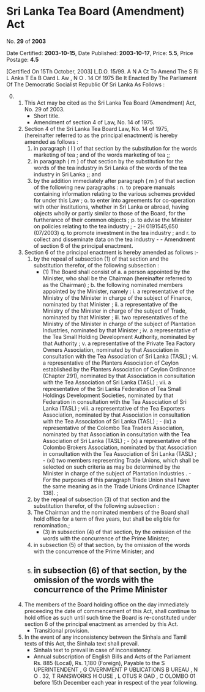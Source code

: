 # Sri Lanka Tea Board (Amendment) Act

No. **29** of **2003**

Date Certified: **2003-10-15**, Date Published: **2003-10-17**, Price: **5.5**, Price Postage: **4.5**

[Certified On 15Th October, 2003]
L.D.O. 15/99.
A N  A Ct   To   Amend   The  S Ri   L Anka  T Ea  B Oard  L Aw , N O . 14  Of  1975
Be It Enacted By The Parliament Of The Democratic Socialist Republic Of Sri Lanka As Follows :

0. 
    1. This Act may be cited as the Sri Lanka Tea Board (Amendment) Act, No. 29  of 2003.
        - Short title.
        - Amendment of section 4 of Law, No. 14 of 1975.
    2. Section 4 of the Sri Lanka Tea Board Law, No. 14 of 1975, (hereinafter referred to as the principal enactment) is hereby amended as follows :
        1. in paragraph ( l ) of that section by the substitution for the words marketing of tea ; and of the words marketing of tea ;;
        2. in paragraph ( m ) of that section by the substitution for the words of the tea industry in Sri Lanka of the words of the tea industry in Sri Lanka ;; and
        3. by the addition immediately after paragraph ( m ) of that section of the following new paragraphs :
            n. to prepare manuals containing information relating to the various schemes provided for under this Law ;
            o. to enter into agreements for co-operation with other institutions, whether in Sri Lanka or abroad, having objects wholly or partly similar to those of the Board, for the furtherance of their common objects ;
            p. to advise the Minister on policies relating to the tea industry ;
                - 2H 0191545,650 (07/2003)
            q. to promote investment in the tea industry ; and
            r. to collect and disseminate data on the tea industry
                - 
                - Amendment of section 6 of the principal enactment.
    3. Section 6 of the principal enactment is hereby amended as follows :-
        1. by the repeal of subsection (1) of that section and the substitution therefor, of the following subsection :
            - (1) The Board shall consist of
            a. a person appointed by the Minister, who shall be the Chairman (hereinafter referred to as the Chairman) ;
            b. the following nominated members appointed by the Minister, namely :
                i. a representative of the Ministry of the Minister in charge of the subject of Finance, nominated by that Minister ;
                ii. a representative of the Ministry of the Minister in charge of the subject of Trade, nominated by that Minister ;
                iii. two representatives of the Ministry of the Minister in charge of the subject of Plantation Industries, nominated by that Minister ;
                iv. a representative of the Tea Small Holding Development Authority, nominated by that Authority ;
                v. a representative of the Private  Tea Factory Owners Association, nominated by that Association in consultation with the Tea Association of Sri Lanka (TASL) ;
                vi. a representative of the Planters Association  of  Ceylon established by the Planters Association of Ceylon Ordinance (Chapter 291), nominated by that Association in consultation with the Tea Association of Sri Lanka (TASL) ;
                vii. a representative of the Sri Lanka Federation of Tea Small Holdings Development  Societies, nominated by that Federation in consultation with the Tea Association of Sri Lanka (TASL) ;
                viii. a representative of the Tea Exporters  Association, nominated by that Association in consultation with the Tea Association of Sri Lanka (TASL) ;
                    - (ix) a representative of the Colombo Tea  Traders Association, nominated by that Association in consultation with the Tea Association of Sri Lanka (TASL) ;
                    - (x) a representative of the Colombo Brokers Association, nominated by  that  Association  in consultation with the Tea Association of Sri Lanka (TASL) ;
                    - (xi) two members representing Trade Unions, which shall be selected on such criteria as may be determined by the Minister in charge of the subject of Plantation Industries .
                    - For the purposes of this paragraph Trade Union shall have the same meaning as in the Trade Unions Ordinance (Chapter 138). ;
        2. by the repeal of subsection (3) of that section and the substitution therefor, of the following subsection :
        3. The Chairman and the nominated members of the Board shall hold office for a term of five years, but shall be eligible for renomination.;
            - (3) in subsection (4) of that section, by the omission of the words with the concurrence of the Prime Minister;
        4. in subsection (5) of that section, by the omission of the words with the concurrence of the Prime Minister; and
        5. in subsection (6) of that section, by the omission of the words with the concurrence of the Prime Minister
            - 
    4. The members of the Board holding office on the day immediately preceeding the date of commencement of this Act, shall continue to hold office as such until such time the Board is re-constituted under section 6 of the principal enactment as amended by this Act.
        - Transitional provision.
    5. In the event of any inconsistency between the Sinhala and Tamil texts of this Act, the Sinhala text shall prevail.
        - Sinhala text to prevail in case of inconsistency.
        - Annual subscription of English Bills and Acts of the Parliament Rs. 885 (Local), Rs. 1,180 (Foreign), Payable to the S UPERINTENDENT , G OVERNMENT   P UBLICATIONS  B UREAU , N O . 32, T RANSWORKS  H OUSE ,  L OTUS   R OAD ,  C OLOMBO  01  before  15th  December  each  year  in  respect of the year following.